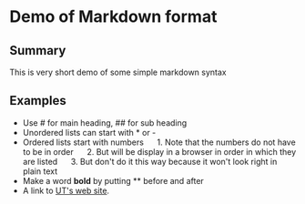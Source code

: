 # Demo of Markdown format
## Summary
This is very short demo of some simple markdown syntax
## Examples
* Use # for main heading, ## for sub heading
* Unordered lists can start with * or -
* Ordered lists start with numbers
     1. Note that the numbers do not have to be in order
     2. But will be display in a browser in order in which they are listed
     3. But don't do it this way because it won't look right in plain text
* Make a word **bold** by putting ** before and after
* A link to [UT's web site](www.utk.edu).
